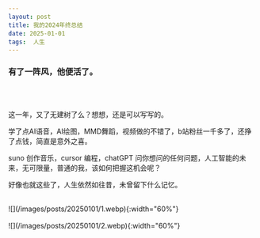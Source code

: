 ```yaml
---
layout: post  
title: 我的2024年终总结
date: 2025-01-01  
tags:  人生
---
```

### 有了一阵风，他便活了。
<br/> 
<br/> 

这一年，又了无建树了么？想想，还是可以写写的。  

学了点AI语音，AI绘图，MMD舞蹈，视频做的不错了，b站粉丝一千多了，还挣了点钱，简直是意外之喜。  

suno 创作音乐，cursor 编程，chatGPT 问你想问的任何问题，人工智能的未来，无可限量，普通的我，该如何把握这机会呢？  

好像也就这些了，人生依然如往昔，未曾留下什么记忆。

<br/>
![](/images/posts/20250101/1.webp){:width="60%"}  
<br/>
<br/>
![](/images/posts/20250101/2.webp){:width="60%"}  
<br/>


<br/> 
<br/> 
<br/> 
<br/> 
<br/> 